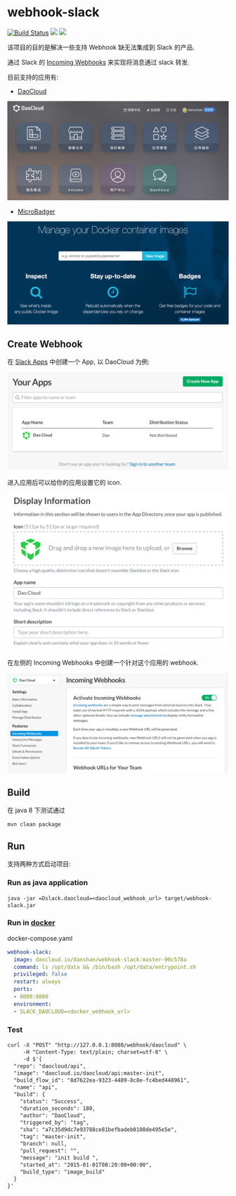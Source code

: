 # webhook-slack

[![Build Status](https://travis-ci.org/danshan/hubot-docker.svg?branch=master)](https://travis-ci.org/danshan/hubot-docker)
[![](https://images.microbadger.com/badges/version/danshan/webhook-slack.svg)](https://microbadger.com/images/danshan/webhook-slack "Get your own version badge on microbadger.com")
[![](https://images.microbadger.com/badges/image/danshan/webhook-slack.svg)](https://microbadger.com/images/danshan/webhook-slack "Get your own image badge on microbadger.com")

该项目的目的是解决一些支持 Webhook 缺无法集成到 Slack 的产品.

通过 Slack 的 [Incoming Webhooks](https://api.slack.com/incoming-webhooks) 来实现将消息通过 slack 转发.

目前支持的应用有:

* [DaoCloud](https://www.daocloud.io/)

![DaoCloud](docs/daocloud.png)

* [MicroBadger](https://microbadger.com)

![MicroBadger](docs/microbadger.png)

## Create Webhook

在 [Slack Apps](https://api.slack.com/apps) 中创建一个 App, 以 DaoCloud 为例:

![DaoCloud](docs/daocloud_app.png)

进入应用后可以给你的应用设置它的 icon.

![DaoCloud](docs/update_icon.png)

在左侧的 Incoming Webhooks 中创建一个针对这个应用的 webhook. 

![DaoCloud](docs/create_webhook.png)

## Build

在 java 8 下测试通过

```shell
mvn clean package
```

## Run

支持两种方式启动项目:

### Run as java application

```shell
java -jar =Dslack.daocloud=<daocloud_webhook_url> target/webhook-slack.jar
```

### Run in [docker](https://www.docker.com/)

docker-compose.yaml

```yaml
webhook-slack:
  image: daocloud.io/danshan/webhook-slack:master-00c578a
  command: ls /opt/data && /bin/bash /opt/data/entrypoint.sh
  privileged: false
  restart: always
  ports:
  - 8080:8080
  environment:
  - SLACK_DAOCLOUD=<docker_webhook_url>
```

### Test

```shell
curl -X "POST" "http://127.0.0.1:8080/webhook/daocloud" \
     -H "Content-Type: text/plain; charset=utf-8" \
     -d $'{
  "repo": "daocloud/api",
  "image": "daocloud.io/daocloud/api:master-init",
  "build_flow_id": "8d7622ea-9323-4489-8c8e-fc4bed448961",
  "name": "api",
  "build": {
    "status": "Success",
    "duration_seconds": 180,
    "author": "DaoCloud",
    "triggered_by": "tag",
    "sha": "a7c35d9dc7e93788ce81befbadeb0108de495e5e",
    "tag": "master-init",
    "branch": null,
    "pull_request": "",
    "message": "init build ",
    "started_at": "2015-01-01T08:20:00+00:00",
    "build_type": "image_build"
  }
}'
```